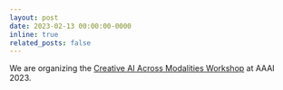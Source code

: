 ```yaml
---
layout: post
date: 2023-02-13 00:00:00-0000
inline: true
related_posts: false
---
```


We are organizing the [Creative AI Across Modalities Workshop](https://creativeai-ws.github.io/) at AAAI 2023.
